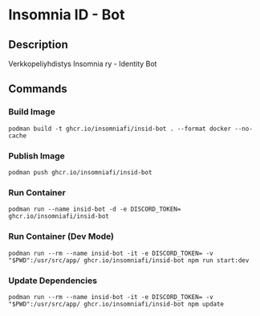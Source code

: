 # Insomnia ID - Bot

## Description
Verkkopeliyhdistys Insomnia ry - Identity Bot

## Commands

### Build Image

`podman build -t ghcr.io/insomniafi/insid-bot . --format docker --no-cache`

### Publish Image
`podman push ghcr.io/insomniafi/insid-bot`

### Run Container

`podman run --name insid-bot -d -e DISCORD_TOKEN= ghcr.io/insomniafi/insid-bot`

### Run Container (Dev Mode)

`podman run --rm --name insid-bot -it -e DISCORD_TOKEN= -v "$PWD":/usr/src/app/ ghcr.io/insomniafi/insid-bot npm run start:dev`

### Update Dependencies
`podman run --rm --name insid-bot -it -e DISCORD_TOKEN= -v "$PWD":/usr/src/app/ ghcr.io/insomniafi/insid-bot npm update`
